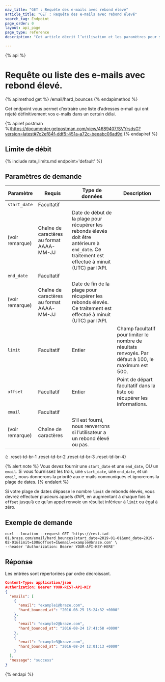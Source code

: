 ```yaml
---
nav_title: "GET : Requête des e-mails avec rebond élevé"
article_title: "GET : Requête des e-mails avec rebond élevé"
search_tag: Endpoint
page_order: 0
layout: api_page
page_type: reference
description: "Cet article décrit l’utilisation et les paramètres pour se servir de l’endpoint Braze Récupérer une liste d’adresses e-mail avec rebond élevé."

---
```

{% api %}
# Requête ou liste des e-mails avec rebond élevé.
{% apimethod get %}
/email/hard_bounces
{% endapimethod %}

Cet endpoint vous permet d’extraire une liste d’adresses e-mail qui ont rejeté définitivement vos e-mails dans un certain délai.

{% apiref postman %}https://documenter.getpostman.com/view/4689407/SVYrsdsG?version=latest#7c2ef84f-ddf5-451a-a72c-beeabc06ad9d {% endapiref %}

## Limite de débit

{% include rate_limits.md endpoint='default' %}

## Paramètres de demande

| Paramètre | Requis | Type de données | Description |
| ----------|-----------| ----------|----- |
| `start_date` | Facultatif<br>
(voir remarque) | Chaîne de caractères au format AAAA-MM-JJ| Date de début de la plage pour récupérer les rebonds élevés doit être antérieure à `end_date`. Ce traitement est effectué à minuit (UTC) par l’API. |
| `end_date` | Facultatif<br>
(voir remarque) | Chaîne de caractères au format AAAA-MM-JJ | Date de fin de la plage pour récupérer les rebonds élevés. Ce traitement est effectué à minuit (UTC) par l’API. |
| `limit` | Facultatif | Entier | Champ facultatif pour limiter le nombre de résultats renvoyés. Par défaut à 100, le maximum est 500. |
| `offset` | Facultatif | Entier | Point de départ facultatif dans la liste où récupérer les informations. |
| `email` | Facultatif<br>
(voir remarque) | Chaîne de caractères | S’il est fourni, nous renverrons si l’utilisateur a un rebond élevé ou pas. |
{: .reset-td-br-1 .reset-td-br-2 .reset-td-br-3  .reset-td-br-4}

{% alert note %}
Vous devez fournir une `start_date` et une `end_date`, OU un `email`. Si vous fournissez les trois, une `start_date`, une `end_date`, et un `email`, nous donnerons la priorité aux e-mails communiqués et ignorerons la plage de dates.
{% endalert %}

Si votre plage de dates dépasse le nombre `limit` de rebonds élevés, vous devrez effectuer plusieurs appels d’API, en augmentant à chaque fois le `offset` jusqu’à ce qu’un appel renvoie un résultat inférieur à `limit` ou égal à zéro.

## Exemple de demande
```
curl --location --request GET 'https://rest.iad-01.braze.com/email/hard_bounces?start_date=2019-01-01&end_date=2019-02-01&limit=100&offset=1&email=example@braze.com' \
--header 'Authorization: Bearer YOUR-API-KEY-HERE'
```

## Réponse
Les entrées sont répertoriées par ordre décroissant.

```json
Content-Type: application/json
Authorization: Bearer YOUR-REST-API-KEY
{
  "emails": [
    {
      "email": "example1@braze.com",
      "hard_bounced_at": "2016-08-25 15:24:32 +0000"
    },
    {
      "email": "example2@braze.com",
      "hard_bounced_at": "2016-08-24 17:41:58 +0000"
    },
    {
      "email": "example3@braze.com",
      "hard_bounced_at": "2016-08-24 12:01:13 +0000"
    }
  ],
  "message": "success"
}
```
{% endapi %}
